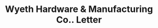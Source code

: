 ---
doi: 10.7916/D8GM9K92
date_other: '1898'
date_other_textual: '1898'
form: correspondence
genre:
- Letters (correspondence)
name:
- Wyeth Hardware & Manufacturing Co.
object_in_context_url: https://biggert.cul.columbia.edu/items/view/ave_biggert_00700
subject_hierarchical_geographic:
- St. Joseph, Missouri, United States
subject_name:
- Wyeth Hardware & Manufacturing Co.
title: Wyeth Hardware & Manufacturing Co.. Letter
sort_title: Wyeth Hardware & Manufacturing Co.. Letter
call_number: ave_biggert_00700
coordinates:
- 39.75805555555556,-94.83666666666666
pid: ave_biggert_00700
identifiers: ave_biggert_00700
permalink: /biggert/ave_biggert_00700/
layout: iiif-image-page
---